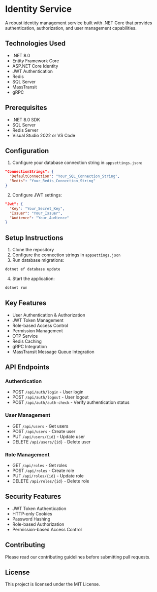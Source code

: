# Identity Service

A robust identity management service built with .NET Core that provides authentication, authorization, and user management capabilities.

## Technologies Used

- .NET 8.0
- Entity Framework Core
- ASP.NET Core Identity
- JWT Authentication
- Redis
- SQL Server
- MassTransit
- gRPC

## Prerequisites

- .NET 8.0 SDK
- SQL Server
- Redis Server
- Visual Studio 2022 or VS Code

## Configuration

1. Configure your database connection string in `appsettings.json`:

```json
"ConnectionStrings": {
  "DefaultConnection": "Your_SQL_Connection_String",
  "Redis": "Your_Redis_Connection_String"
}
```

2. Configure JWT settings:

```json
"Jwt": {
  "Key": "Your_Secret_Key",
  "Issuer": "Your_Issuer",
  "Audience": "Your_Audience"
}
```

## Setup Instructions

1. Clone the repository
2. Configure the connection strings in `appsettings.json`
3. Run database migrations:

```bash
dotnet ef database update
```

4. Start the application:

```bash
dotnet run
```

## Key Features

- User Authentication & Authorization
- JWT Token Management
- Role-based Access Control
- Permission Management
- OTP Service
- Redis Caching
- gRPC Integration
- MassTransit Message Queue Integration

## API Endpoints

### Authentication

- POST `/api/auth/login` - User login
- POST `/api/auth/logout` - User logout
- POST `/api/auth/auth-check` - Verify authentication status

### User Management

- GET `/api/users` - Get users
- POST `/api/users` - Create user
- PUT `/api/users/{id}` - Update user
- DELETE `/api/users/{id}` - Delete user

### Role Management

- GET `/api/roles` - Get roles
- POST `/api/roles` - Create role
- PUT `/api/roles/{id}` - Update role
- DELETE `/api/roles/{id}` - Delete role

## Security Features

- JWT Token Authentication
- HTTP-only Cookies
- Password Hashing
- Role-based Authorization
- Permission-based Access Control

## Contributing

Please read our contributing guidelines before submitting pull requests.

## License

This project is licensed under the MIT License.
